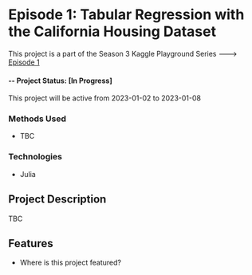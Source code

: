 # Episode 1: Tabular Regression with the California Housing Dataset
This project is a part of the Season 3 Kaggle Playground Series ---> [Episode 1](https://www.kaggle.com/competitions/playground-series-s3e1)

#### -- Project Status: [In Progress]
This project will be active from 2023-01-02 to 2023-01-08

### Methods Used
* TBC

### Technologies
* Julia

## Project Description
TBC

## Features
* Where is this project featured?

